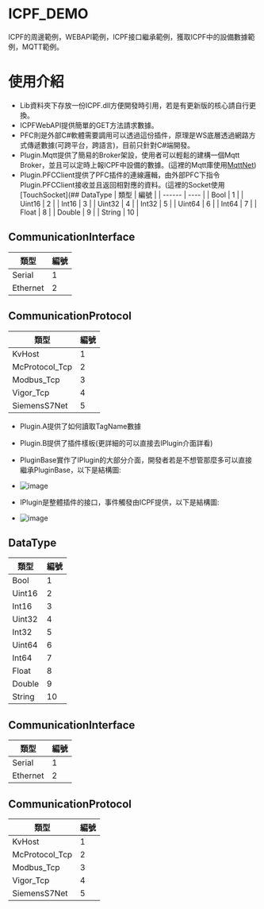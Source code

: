# ICPF_DEMO
ICPF的周邊範例，WEBAPI範例，ICPF接口繼承範例，獲取ICPF中的設備數據範例，MQTT範例。

# 使用介紹
- Lib資料夾下存放一份ICPF.dll方便開發時引用，若是有更新版的核心請自行更換。
- ICPFWebAPI提供簡單的GET方法請求數據。
- PFC則是外部C#軟體需要調用可以透過這份插件，原理是WS底層透過網路方式傳遞數據(可跨平台，跨語言)，目前只針對C#端開發。
- Plugin.Mqtt提供了簡易的Broker架設，使用者可以輕鬆的建構一個Mqtt Broker，並且可以定時上報ICPF中設備的數據。(這裡的Mqtt庫使用[MqttNet](https://github.com/dotnet/MQTTnet))
- Plugin.PFCClient提供了PFC插件的連線邏輯，由外部PFC下指令Plugin.PFCClient接收並且返回相對應的資料。(這裡的Socket使用[TouchSocket](## DataType
| 類型   | 編號 |
| ------ | ---- |
| Bool   | 1    |
| Uint16 | 2    |
| Int16  | 3    |
| Uint32 | 4    |
| Int32  | 5    |
| Uint64 | 6    |
| Int64  | 7    |
| Float  | 8    |
| Double | 9    |
| String | 10   |

## CommunicationInterface

| 類型     | 編號 |
| -------- | ---- |
| Serial   | 1    |
| Ethernet | 2    |

## CommunicationProtocol
| 類型           | 編號 |
| -------------- | ---- |
| KvHost         | 1    |
| McProtocol_Tcp | 2    |
| Modbus_Tcp     | 3    |
| Vigor_Tcp      | 4    |
| SiemensS7Net   | 5    |))
- Plugin.A提供了如何讀取TagName數據
- Plugin.B提供了插件樣板(更詳細的可以直接去IPlugin介面詳看)

- PluginBase實作了IPlugin的大部分介面，開發者若是不想管那麼多可以直接繼承PluginBase，以下是結構圖:
- ![image](https://github.com/godchadigo/ICPF_DEMO/assets/19208239/598f112b-ef6b-409f-a64e-c238aa9bdb20)
- IPlugin是整體插件的接口，事件觸發由ICPF提供，以下是結構圖:
- ![image](https://github.com/godchadigo/ICPF_DEMO/assets/19208239/146696fe-a842-4ac5-8385-67e7f601ea16)



## DataType
| 類型   | 編號 |
| ------ | ---- |
| Bool   | 1    |
| Uint16 | 2    |
| Int16  | 3    |
| Uint32 | 4    |
| Int32  | 5    |
| Uint64 | 6    |
| Int64  | 7    |
| Float  | 8    |
| Double | 9    |
| String | 10   |

## CommunicationInterface

| 類型     | 編號 |
| -------- | ---- |
| Serial   | 1    |
| Ethernet | 2    |

## CommunicationProtocol
| 類型           | 編號 |
| -------------- | ---- |
| KvHost         | 1    |
| McProtocol_Tcp | 2    |
| Modbus_Tcp     | 3    |
| Vigor_Tcp      | 4    |
| SiemensS7Net   | 5    |
